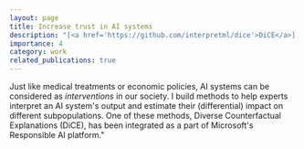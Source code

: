 ```yaml
---
layout: page
title: Increase trust in AI systems
description: "[<a href='https://github.com/interpretml/dice'>DiCE</a>] Just like medical treatments or economic policies, AI systems can be considered as interventions in our society. I build methods to help experts interpret an AI system's output and estimate their (differential) impact on different subpopulations. One of these methods, Diverse Counterfactual Explanations (DiCE), has been integrated as a part of Microsoft's Responsible AI platform."
importance: 4
category: work
related_publications: true
---
```


Just like medical treatments or economic policies, AI systems can be considered as _interventions_ in our society. I build methods to help experts interpret an AI system's output and estimate their (differential) impact on different subpopulations. One of these methods, Diverse Counterfactual Explanations (DiCE), has been integrated as a part of Microsoft's Responsible AI platform."
